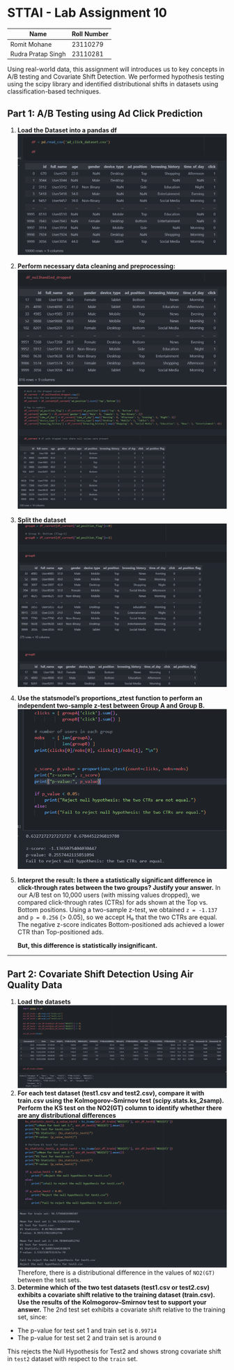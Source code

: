 # STTAI - Lab Assignment 10

Name | Roll Number
---|---
Romit Mohane | 23110279
Rudra Pratap Singh | 23110281

Using real-world data, this assignment will introduces us to key concepts in A/B testing and Covariate Shift Detection. We performed hypothesis testing using the scipy library and identified distributional shifts in datasets using classification-based techniques.

## Part 1: A/B Testing using Ad Click Prediction
1. __Load the Dataset into a pandas df__
    ![loadingd1](image.png)    
1. __Perform necessary data cleaning and preprocessing:__
    ![null](image-1.png)
    ![categorical](image-2.png)
1. __Split the dataset__
    ![soplit](image-3.png)
1. __Use the statsmodel’s proportions_ztest function to perform an independent two-sample z-test between Group A and Group B.__
    ![ztest](image-4.png)
1. __Interpret the result: Is there a statistically significant difference in click-through rates between the two groups? Justify your answer.__
    In our A/B test on 10,000 users (with missing values dropped), we compared click-through rates (CTRs) for ads shown at the Top vs. Bottom positions. Using a two-sample z-test, we obtained `z = -1.137` and `p = 0.256` (> 0.05), so we accept H₀ that the two CTRs are equal. The negative z-score indicates Bottom-positioned ads achieved a lower CTR than Top-positioned ads.

    **But, this difference is statistically insignificant.**

---
## Part 2: Covariate Shift Detection Using Air Quality Data
1. __Load the datasets__
    ![loaddf2](image-5.png)
1. __For each test dataset (test1.csv and test2.csv), compare it with train.csv using the Kolmogorov–Smirnov test (scipy.stats.ks_2samp). Perform the KS test on the NO2(GT) column to identify whether there are any distributional differences__
    ![kstest](image-6.png)
Therefore, there is a distributional difference in the values of `NO2(GT)` between the test sets.
1. __Determine which of the two test datasets (test1.csv or test2.csv) exhibits a covariate shift relative to the training dataset (train.csv). Use the results of the Kolmogorov–Smirnov test to support your answer.__
The 2nd test set exhibits a covariate shift relative to the training set, since:
- The p-value for test set 1 and train set is `0.99714`
- The p-value for test set 2 and train set is around `0`

This rejects the Null Hypothesis for Test2 and shows strong covariate shift in `test2` dataset with respect to the `train` set.